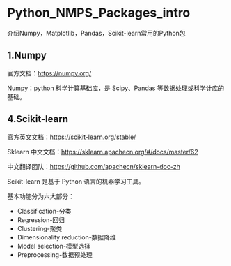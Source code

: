 # Python_NMPS_Packages_intro

介绍Numpy，Matplotlib，Pandas，Scikit-learn常用的Python包

## 1.Numpy

官方文档：https://numpy.org/

Numpy：python 科学计算基础库，是 Scipy、Pandas 等数据处理或科学计库的基础。







## 4.Scikit-learn

官方英文文档：https://scikit-learn.org/stable/

Sklearn 中文文档：https://sklearn.apachecn.org/#/docs/master/62

中文翻译团队：https://github.com/apachecn/sklearn-doc-zh

Scikit-learn 是基于 Python 语言的机器学习工具。

基本功能分为六大部分：

- Classification-分类
- Regression-回归
- Clustering-聚类
- Dimensionality reduction-数据降维
- Model selection-模型选择
- Preprocessing-数据预处理


